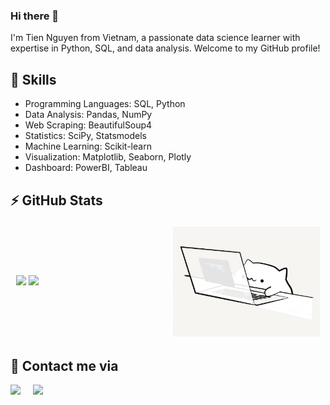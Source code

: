 ### Hi there 👋
I'm Tien Nguyen from Vietnam, a passionate data science learner with expertise in Python, SQL, and data analysis. Welcome to my GitHub profile!

## 🔭 Skills

- Programming Languages: SQL, Python
- Data Analysis: Pandas, NumPy
- Web Scraping: BeautifulSoup4
- Statistics: SciPy, Statsmodels
- Machine Learning: Scikit-learn
- Visualization: Matplotlib, Seaborn, Plotly
- Dashboard: PowerBI, Tableau

## ⚡ GitHub Stats
<table style="border-collapse: separate; border-radius: 10px;">
<tr>
  <td width="50%">
    <img src="https://github-readme-stats.vercel.app/api?username=tienngm2049&show_icons=true&theme=swift" />
    <img src="https://github-readme-stats.vercel.app/api/top-langs/?username=tienngm2049&layout=compact&theme=swift" />
  </td>
  <td width="50%"><img alt="gif" align="right" src="https://github.com/tienngm2049/tienngm2049/blob/main/github/asset/cat.gif?raw=true"/></td>
</tr>
<table>
  
## 🌱 Contact me via 
<p align="left">
  <a href="https://www.linkedin.com/in/tienngm2049/"><img src="https://img.shields.io/badge/linkedin-%230077B5.svg?&style=for-the-badge&logo=linkedin&logoColor=white" /></a>&nbsp;&nbsp;&nbsp;&nbsp;
  <a href="mailto:tienngm2049@gmail.com?subject=Hello%20Yuri,%20From%20Your%20Github%20Page"><img src="https://img.shields.io/badge/gmail-%23D14836.svg?&style=for-the-badge&logo=gmail&logoColor=white" /></a>&nbsp;&nbsp;&nbsp;&nbsp;
</p>

